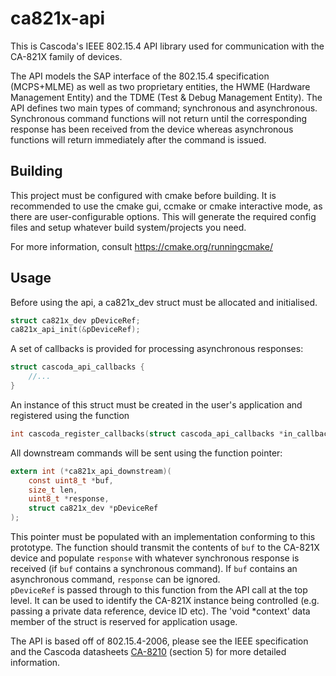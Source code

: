 # ca821x-api
This is Cascoda's IEEE 802.15.4 API library used for communication with the CA-821X family of devices.

The API models the SAP interface of the 802.15.4 specification (MCPS+MLME) as well as two proprietary entities, the HWME (Hardware Management Entity) and the TDME (Test & Debug Management Entity). The API defines two main types of command; synchronous and asynchronous. Synchronous command functions will not return until the corresponding response has been received from the device whereas asynchronous functions will return immediately after the command is issued.

## Building
This project must be configured with cmake before building. It is recommended to use the cmake gui, ccmake or cmake interactive mode, as there are user-configurable options. This will generate the required config files and setup whatever build system/projects you need.

For more information, consult https://cmake.org/runningcmake/

## Usage

Before using the api, a ca821x_dev struct must be allocated and initialised.
```C
struct ca821x_dev pDeviceRef;
ca821x_api_init(&pDeviceRef);
```

A set of callbacks is provided for processing asynchronous responses:
```C
struct cascoda_api_callbacks {
	//...
}
```
An instance of this struct must be created in the user's application and registered using the function
```C
int cascoda_register_callbacks(struct cascoda_api_callbacks *in_callbacks, struct ca821x_dev *pDeviceRef);
```

All downstream commands will be sent using the function pointer:
```C
extern int (*ca821x_api_downstream)(
	const uint8_t *buf,
	size_t len,
	uint8_t *response,
	struct ca821x_dev *pDeviceRef
);
```
This pointer must be populated with an implementation conforming to this prototype. The function should transmit the contents of `buf` to the CA-821X device and populate `response` with whatever synchronous response is received (if `buf` contains a synchronous command). If `buf` contains an asynchronous command, `response` can be ignored.<br>
`pDeviceRef` is passed through to this function from the API call at the top level. It can be used to identify the CA-821X instance being controlled (e.g. passing a private data reference, device ID etc). The 'void *context' data member of the struct is reserved for application usage.

The API is based off of 802.15.4-2006, please see the IEEE specification and the Cascoda datasheets [CA-8210](http://www.cascoda.com/wp/wp-content/uploads/CA-8210_datasheet_1016.pdf) (section 5) for more detailed information.
